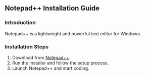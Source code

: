 ## Notepad++ Installation Guide
### Introduction
Notepad++ is a lightweight and powerful text editor for Windows.

### Installation Steps
1. Download from [Notepad++](https://notepad-plus-plus.org/downloads/).
2. Run the installer and follow the setup process.
3. Launch Notepad++ and start coding.